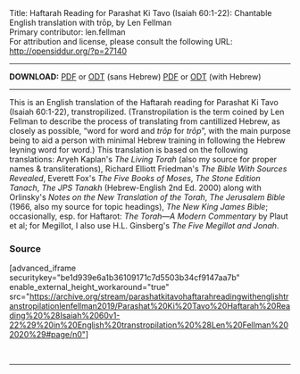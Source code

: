 <html>
<head></head>
<body>
Title: Haftarah Reading for Parashat Ki Tavo (Isaiah 60:1-22): Chantable English translation with trōp, by Len Fellman<br />
Primary contributor: len.fellman<br />
For attribution and license, please consult the following URL: <a href="http://opensiddur.org/?p=27140">http://opensiddur.org/?p=27140</a>
<p />
<hr />

<strong>DOWNLOAD:</strong> 
<a href="https://archive.org/download/parashatkitavohaftarahreadingwithenglishtranstropilationlenfellman2019/Parashat%20Ki%20Tavo%20Haftarah%20Reading%20%28Isaiah%2060v1-22%29%20in%20English%20transtropilation%20%28Len%20Fellman%202020%29%20-%20english%20only.pdf">PDF</a> or <a href="https://archive.org/download/parashatkitavohaftarahreadingwithenglishtranstropilationlenfellman2019/Parashat%20Ki%20Tavo%20Haftarah%20Reading%20%28Isaiah%2060v1-22%29%20in%20English%20transtropilation%20%28Len%20Fellman%202020%29%20-%20english%20only.odt">ODT</a> (sans Hebrew)
<a href="https://archive.org/download/parashatkitavohaftarahreadingwithenglishtranstropilationlenfellman2019/Parashat%20Ki%20Tavo%20Haftarah%20Reading%20%28Isaiah%2060v1-22%29%20in%20English%20transtropilation%20%28Len%20Fellman%202020%29.pdf">PDF</a> or <a href="https://archive.org/download/parashatkitavohaftarahreadingwithenglishtranstropilationlenfellman2019/Parashat%20Ki%20Tavo%20Haftarah%20Reading%20%28Isaiah%2060v1-22%29%20in%20English%20transtropilation%20%28Len%20Fellman%202020%29.odt">ODT</a> (with Hebrew)

<hr />

This is an English translation of the Haftarah reading for Parashat Ki Tavo (Isaiah 60:1-22), transtropilized. (Transtropilation is the term coined by Len Fellman to describe the process of translating from cantillized Hebrew, as closely as possible, “word for word and <em>trōp</em> for <em>trōp</em>”, with the main purpose being to aid a person with minimal Hebrew training in following the Hebrew leyning word for word.) This translation is based on the following translations: Aryeh Kaplan's <em>The Living Torah</em> (also my source for proper names &amp; transliterations), Richard Elliott Friedman's <em>The Bible With Sources Revealed</em>, Everett Fox's <em>The Five Books of Moses</em>, <em>The Stone Edition Tanach</em>, <em>The JPS Tanakh</em> (Hebrew-English 2nd Ed. 2000) along with Orlinsky's <em>Notes on the New Translation of the Torah</em>, <em>The Jerusalem Bible</em> (1966, also my source for topic headings), <em>The New King James Bible</em>; occasionally, esp. for Haftarot: <em>The Torah—A Modern Commentary</em> by Plaut et al; for Megillot, I also use H.L. Ginsberg's <em>The Five Megillot and Jonah</em>.

<h3>Source</h3>

[advanced_iframe securitykey="be1d939e6a1b36109171c7d5503b34cf9147aa7b" enable_external_height_workaround="true" src="https://archive.org/stream/parashatkitavohaftarahreadingwithenglishtranstropilationlenfellman2019/Parashat%20Ki%20Tavo%20Haftarah%20Reading%20%28Isaiah%2060v1-22%29%20in%20English%20transtropilation%20%28Len%20Fellman%202020%29#page/n0"]

&nbsp;

<hr />

&nbsp;
</body>
</html>